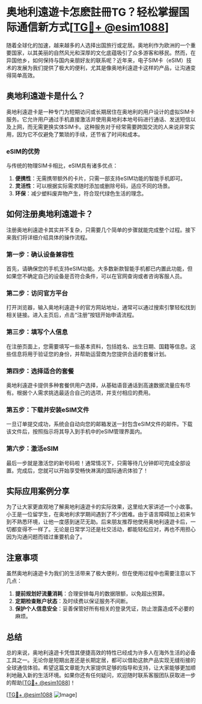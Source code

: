 # 奥地利遠遊卡怎麽註冊TG？轻松掌握国际通信新方式[[TG💪+ @esim1088](https://t.me/s/esim1088)]

随着全球化的加速，越来越多的人选择出国旅行或定居。奥地利作为欧洲的一个重要国家，以其美丽的自然风光和深厚的文化底蕴吸引了众多游客和移民。然而，在异国他乡，如何保持与国内亲朋好友的联系呢？近年来，电子SIM卡（eSIM）技术的发展为我们提供了极大的便利，尤其是像奥地利遠遊卡这样的产品，让沟通变得简单高效。

## 奥地利遠遊卡是什么？

奥地利遠遊卡是一种专门为短期访问或长期居住在奥地利的用户设计的虚拟SIM卡服务。它允许用户通过手机直接激活并使用奥地利本地号码进行通话、发送短信以及上网，而无需更换实体SIM卡。这种服务对于经常需要跨国交流的人来说非常实用，因为它不仅避免了繁琐的手续，还节省了时间和成本。

### eSIM的优势

与传统的物理SIM卡相比，eSIM具有诸多优点：
1. **便携性**：无需携带额外的卡片，只需一部支持eSIM功能的智能手机即可。
2. **灵活性**：可以根据实际需求随时添加或删除号码，适应不同的场景。
3. **环保**：减少塑料废弃物产生，符合现代绿色生活的理念。

## 如何注册奥地利遠遊卡？

注册奥地利遠遊卡其实并不复杂，只需要几个简单的步骤就能完成整个过程。接下来我们将详细介绍具体的操作流程。

### 第一步：确认设备兼容性

首先，请确保您的手机支持eSIM功能。大多数新款智能手机都已内置此功能，但如果您不确定自己的设备是否符合条件，可以在官网查询或者咨询客服人员。

### 第二步：访问官方平台

打开浏览器，输入奥地利遠遊卡的官方网站地址，通常可以通过搜索引擎轻松找到相关链接。进入主页后，点击“注册”按钮开始申请流程。

### 第三步：填写个人信息

在注册页面上，您需要填写一些基本资料，包括姓名、出生日期、国籍等信息。这些信息将用于验证您的身份，并帮助运营商为您提供合适的套餐计划。

### 第四步：选择适合的套餐

奥地利遠遊卡提供多种套餐供用户选择，从基础语音通话到高速数据流量应有尽有。根据个人需求挑选最适合自己的选项，并支付相应的费用。

### 第五步：下载并安装eSIM文件

一旦订单提交成功，系统会自动向您的邮箱发送一封包含eSIM文件的邮件。下载该文件后，按照指示将其导入到手机中的eSIM管理界面内。

### 第六步：激活eSIM

最后一步就是激活您的新号码啦！通常情况下，只需等待几分钟即可完成全部设置。完成后，您就可以开始享受畅快淋漓的国际通讯体验了！

## 实际应用案例分享

为了让大家更直观地了解奥地利遠遊卡的实际效果，这里给大家讲述一个小故事。小王是一位留学生，在奥地利求学期间遇到了不少困难。由于语言障碍加上初来乍到不熟悉环境，让他一度感到迷茫无助。后来朋友推荐他使用奥地利遠遊卡后，一切都变得不一样了。无论是日常学习还是社交活动，都能轻松应对，再也不用担心因为沟通问题而错过重要机会了。

## 注意事项

虽然奥地利遠遊卡为我们的生活带来了极大便利，但在使用过程中也需要注意以下几点：
1. **提前规划好流量消耗**：合理安排每月的数据限额，以免超出预算。
2. **定期检查账户状态**：及时续费以保证服务不间断。
3. **保护个人信息安全**：妥善保管好所有相关的登录凭证，防止泄露造成不必要的麻烦。

## 总结

总的来说，奥地利遠遊卡凭借其便捷高效的特性已经成为许多人在海外生活的必备工具之一。无论你是短期出差还是长期定居，都可以借助这款产品实现无缝衔接的全球通信体验。希望这篇文章能为大家提供足够的指导和支持，让大家能够更加顺利地融入新的生活环境。如果你还有任何疑问，欢迎随时联系客服团队获取进一步的帮助[[TG💪+ @esim1088](https://t.me/s/esim1088)]！

[[TG💪+ @esim1088](https://t.me/s/esim1088) ![Image](https://i.postimg.cc/4NQfJmqS/Snipaste-2025-05-13-00-14-12.png)]